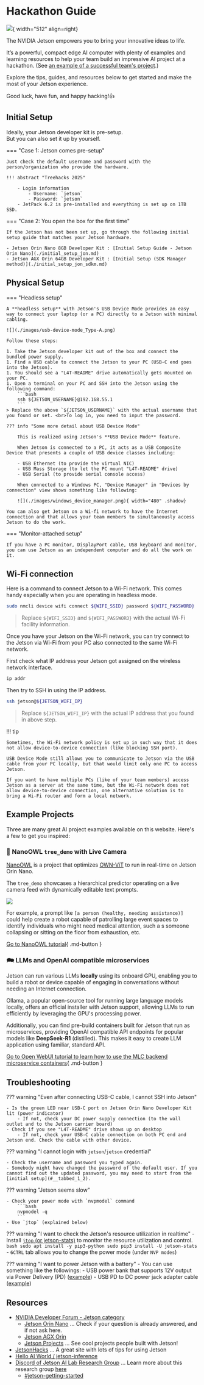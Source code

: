# Hackathon Guide

![](./images/her-blog-back-to-school-jetson-dev-kit-1080x1080.png){ width="512"  align=right}

The NVIDIA Jetson empowers you to bring your innovative ideas to life.

It’s a powerful, compact edge AI computer with plenty of examples and learning resources to help your team build an impressive AI project at a hackathon. (See [an example of a successful team's project](https://blogs.nvidia.com/blog/pocket-pt/).)

Explore the tips, guides, and resources below to get started and make the most of your Jetson experience.

Good luck, have fun, and happy hacking!👍

## Initial Setup

Ideally, your Jetson developer kit is pre-setup. <br>But you can also set it up by yourself.

=== "Case 1: Jetson comes pre-setup"

    Just check the default username and password with the person/organization who provide the hardware.

    !!! abstract "Treehacks 2025"

        - Login information
            - Username: `jetson`
            - Password: `jetson`
        - JetPack 6.2 is pre-installed and everything is set up on 1TB SSD.

=== "Case 2: You open the box for the first time"

    If the Jetson has not been set up, go through the following initial setup guide that matches your Jetson hardware.

    - Jetson Orin Nano 8GB Developer Kit : [Initial Setup Guide - Jetson Orin Nano](./initial_setup_jon.md)
    - Jetson AGX Orin 64GB Developer Kit : [Initial Setup (SDK Manager method)](./initial_setup_jon_sdkm.md)

## Physical Setup

=== "Headless setup"

    A **headless setup** with Jetson's USB Device Mode provides an easy way to connect your laptop (or a PC) directly to a Jetson with minimal cabling.

    ![](./images/usb-device-mode_Type-A.png)

    Follow these steps:

    1. Take the Jetson developer kit out of the box and connect the bundled power supply.
    1. Find a USB cable to connect the Jetson to your PC (USB-C end goes into the Jetson).
    1. You should see a "L4T-README" drive automatically gets mounted on your PC.
    1. Open a terminal on your PC and SSH into the Jetson using the following command:
        ```bash
        ssh ${JETSON_USERNAME}@192.168.55.1
        ```
    > Replace the above `${JETSON_USERNAME}` with the actual username that you found or set. <br>To log in, you need to input the password.

    ??? info "Some more detail about USB Device Mode"

        This is realized using Jetson's **USB Device Mode** feature.

        When Jetson is connected to a PC, it acts as a USB Composite Device that presents a couple of USB device classes including:

        - USB Ethernet (to provide the virtual NIC)
        - USB Mass Storage (to let the PC mount "L4T-README" drive)
        - USB Serial (to provide serial console access)

        When connected to a Windows PC, "Device Manager" in "Devices by connection" view shows something like following:

        ![](./images/windows_device_manager.png){ width="480" .shadow}

    You can also get Jetson on a Wi-fi network to have the Internet connection and that allows your team members to simultaneously access Jetson to do the work.

=== "Monitor-attached setup"

    If you have a PC monitor, DisplayPort cable, USB keyboard and monitor, you can use Jetson as an independent computer and do all the work on it.


## Wi-Fi connection

Here is a command to connect Jetson to a Wi-Fi network. This comes handy especially when you are operating in headless mode.

```bash
sudo nmcli device wifi connect ${WIFI_SSID} password ${WIFI_PASSWORD}
```

> Replace `${WIFI_SSID}` and `${WIFI_PASSWORD}` with the actual Wi-Fi facility information.

Once you have your Jetson on the Wi-Fi network, you can try connect to the Jetson via Wi-Fi from your PC also connected to the same Wi-Fi network.

First check what IP address your Jetson got assigned on the wireless network interface.

```bash
ip addr
```

Then try to SSH in using the IP address.

```bash
ssh jetson@${JETSON_WIFI_IP}
```

> Replace `${JETSON_WIFI_IP}` with the actual IP address that you found in above step.

!!! tip

    Sometimes, the Wi-Fi network policy is set up in such way that it does not allow device-to-device connection (like blocking SSH port).

    USB Device Mode still allows you to communicate to Jetson via the USB cable from your PC locally, but that would limit only one PC to access Jetson.

    If you want to have multiple PCs (like of your team members) access Jetson as a server at the same time, but the Wi-Fi network does not allow device-to-device connection, one alternative solution is to bring a Wi-Fi router and form a local network.

## Example Projects

Three are many great AI project examples available on this website. Here's a few to get you inspired:

### 🦉 NanoOWL `tree_demo` with Live Camera

[NanoOWL](./vit/tutorial_nanoowl.md) is a project that optimizes [OWN-ViT](https://huggingface.co/docs/transformers/model_doc/owlvit) to run in real-time on Jetson Orin Nano.

The `tree_demo` showcases a hierarchical predictor operating on a live camera feed with dynamically editable text prompts.

![](https://github.com/NVIDIA-AI-IOT/nanoowl/raw/main/assets/jetson_person_2x.gif)

For example, a prompt like `[a person (healthy, needing assistance)]` could help create a robot capable of patrolling large event spaces to identify individuals who might need medical attention, such a s someone collapsing or sitting on the floor from exhaustion, etc.

[Go to NanoOWL tutorial](./vit/tutorial_nanoowl.md){ .md-button }

### 🗪 LLMs and OpenAI compatible microservices

Jetson can run various LLMs **locally** using its onboard GPU, enabling you to build a robot or device capable of engaging in conversations without needing an Internet connection.

Ollama, a popular open-source tool for running large language models locally, offers an official installer with Jetson support, allowing LLMs to run efficiently by leveraging the GPU's processing power.

Additionally, you can find pre-build containers built for Jetson that run as microservices, providing OpenAI compatible API endpoints for popular models like **DeepSeek-R1** (distilled). This makes it easy to create LLM application using familiar, standard API.

[Go to Open WebUI tutorial to learn how to use the MLC backend microservice containers](./vit/tutorial_openwebui.md#optional-setup-mlc-backend){ .md-button }

## Troubleshooting

??? warning "Even after connecting USB-C cable, I cannot SSH into Jetson"

    - Is the green LED near USB-C port on Jetson Orin Nano Developer Kit lit (power indicator)
        - If not, check your DC power supply connection (to the wall outlet and to the Jetson carrier board)
    - Check if you see "L4T-README" drive shows up on desktop
        - If not, check your USB-C cable connection on both PC end and Jetson end. Check the cable with other device.

??? warning "I cannot login with `jetson`/`jetson` credential"

    - Check the username and password you typed again.
    - Somebody might have changed the password of the default user. If you cannot find out the updated password, you may need to start from the [initial setup](#__tabbed_1_2).

??? warning "Jetson seems slow"

    - Check your power mode with `nvpmodel` command
        ```bash
        nvpmodel -q
        ```
    - Use `jtop` (explained below)

??? warning "I want to check the Jetson's resource utilization in realtime"
    - Install [`jtop` (or jetson-stats)](https://github.com/rbonghi/jetson_stats) to monitor the resource utilization and control.
        ```bash
        sudo apt install -y pip3-python
        sudo pip3 install -U jetson-stats
        ```
    - `6CTRL` tab allows you to change the power mode (under `NVP modes`)

??? warning "I want to power Jetson with a battery"
    - You can use something like the followings:
        - USB power bank that supports 12V output via Power Delivery (PD) ([example](https://www.amazon.com/dp/B0B92JCWJW))
        - USB PD to DC power jack adapter cable ([example](https://www.amazon.com/dp/B0CZF4V746))

## Resources

- [NVIDIA Developer Forum - Jetson category](https://forums.developer.nvidia.com/c/robotics-edge-computing/jetson-embedded-systems/70)
    - [Jetson Orin Nano](https://forums.developer.nvidia.com/c/robotics-edge-computing/jetson-embedded-systems/jetson-orin-nano/632) ... Check if your question is already answered, and if not ask here.
    - [Jetson AGX Orin](https://forums.developer.nvidia.com/c/robotics-edge-computing/jetson-embedded-systems/jetson-agx-orin/486)
    - [Jetson Projects](https://forums.developer.nvidia.com/c/robotics-edge-computing/jetson-embedded-systems/jetson-projects/78) ... See cool projects people built with Jetson!
- [JetsonHacks](https://jetsonhacks.com/) ... A great site with lots of tips for using Jetson
- [Hello AI World / jetson-inference](https://github.com/dusty-nv/jetson-inference)
- [Discord of Jetson AI Lab Research Group](https://discord.gg/BmqNSK4886) ... Learn more about this research group [here](research.html)
    - [#jetson-getting-started](https://discord.gg/kUw358bs)